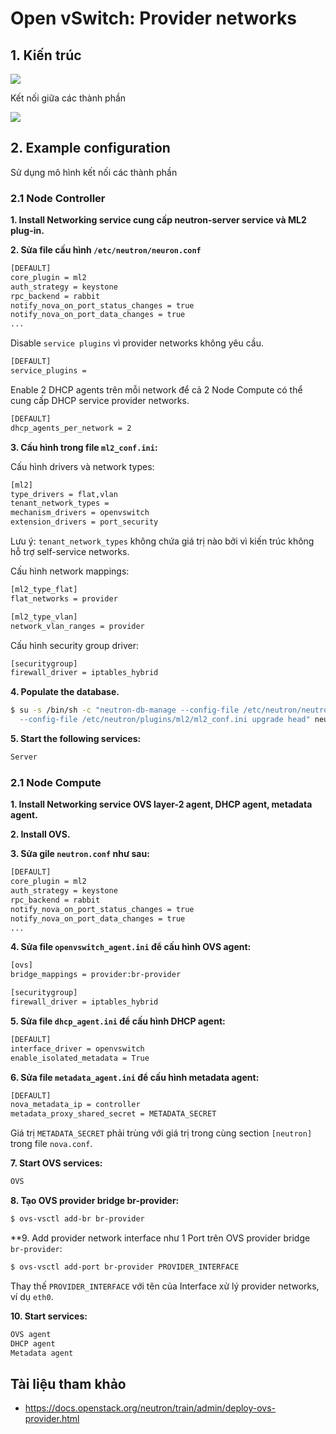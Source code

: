 # Open vSwitch: Provider networks

## 1. Kiến trúc

<img src=blob:https://imgur.com/e515ea12-98a5-4af5-bf58-77078f3d7657>

Kết nối giữa các thành phần

<img src=https://i.imgur.com/upRT34w.png>

## 2. Example configuration

Sử dụng mô hình kết nối các thành phần

### 2.1 Node Controller

**1. Install Networking service cung cấp neutron-server service và ML2 plug-in.**

**2. Sửa file cấu hình `/etc/neutron/neuron.conf`**
```sh
[DEFAULT]
core_plugin = ml2
auth_strategy = keystone
rpc_backend = rabbit
notify_nova_on_port_status_changes = true
notify_nova_on_port_data_changes = true
...
```
Disable `service plugins` vì provider networks không yêu cầu.
```sh
[DEFAULT]
service_plugins =
```
Enable 2 DHCP agents trên mỗi network để cả 2 Node Compute có thể cung cấp DHCP service provider networks.
```sh
[DEFAULT]
dhcp_agents_per_network = 2
```
**3. Cấu hình trong file `ml2_conf.ini`:**

Cấu hình drivers và network types:
```sh
[ml2]
type_drivers = flat,vlan
tenant_network_types =
mechanism_drivers = openvswitch
extension_drivers = port_security
```
Lưu ý: `tenant_network_types` không chứa giá trị nào bởi vì kiến trúc không hỗ trợ self-service networks.

Cấu hình network mappings:
```sh
[ml2_type_flat]
flat_networks = provider

[ml2_type_vlan]
network_vlan_ranges = provider
```

Cấu hình security group driver:
```sh
[securitygroup]
firewall_driver = iptables_hybrid
```

**4. Populate the database.**
```sh
$ su -s /bin/sh -c "neutron-db-manage --config-file /etc/neutron/neutron.conf \
  --config-file /etc/neutron/plugins/ml2/ml2_conf.ini upgrade head" neutron
```
**5. Start the following services:**
```sh
Server
```

### 2.1 Node Compute

**1. Install Networking service OVS layer-2 agent, DHCP agent, metadata agent.**

**2. Install OVS.**

**3. Sửa gile `neutron.conf` như sau:**
```sh
[DEFAULT]
core_plugin = ml2
auth_strategy = keystone
rpc_backend = rabbit
notify_nova_on_port_status_changes = true
notify_nova_on_port_data_changes = true
...
```

**4. Sửa file `openvswitch_agent.ini` để cấu hình OVS agent:**
```sh
[ovs]
bridge_mappings = provider:br-provider

[securitygroup]
firewall_driver = iptables_hybrid
```

**5. Sửa file `dhcp_agent.ini` để cấu hình DHCP agent:**
```sh
[DEFAULT]
interface_driver = openvswitch
enable_isolated_metadata = True
```
**6. Sửa file `metadata_agent.ini` để cấu hình metadata agent:**
```sh
[DEFAULT]
nova_metadata_ip = controller
metadata_proxy_shared_secret = METADATA_SECRET
```
Giá trị `METADATA_SECRET` phải trùng với giá trị trong cùng section `[neutron]` trong file `nova.conf`.

**7. Start OVS services:**
```sh
OVS
```
**8. Tạo OVS provider bridge br-provider:**
```sh
$ ovs-vsctl add-br br-provider
```
**9. Add provider network interface như 1 Port trên OVS provider bridge `br-provider`:
```sh
$ ovs-vsctl add-port br-provider PROVIDER_INTERFACE
```
Thay thế `PROVIDER_INTERFACE` với tên của Interface xử lý provider networks, ví dụ `eth0`.

**10. Start services:**
```sh
OVS agent
DHCP agent
Metadata agent
```
## Tài liệu tham khảo
- https://docs.openstack.org/neutron/train/admin/deploy-ovs-provider.html
